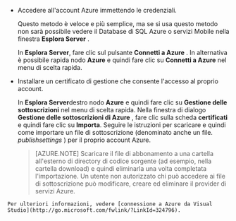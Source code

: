 
   * Accedere all'account Azure immettendo le credenziali.

     Questo metodo è veloce e più semplice, ma se si usa questo metodo non sarà possibile vedere il Database di SQL Azure o servizi Mobile nella finestra **Esplora Server** .

     In **Esplora Server**, fare clic sul pulsante **Connetti a Azure** . In alternativa è possibile rapida nodo **Azure** e quindi fare clic su **Connetti a Azure** nel menu di scelta rapida.

   * Installare un certificato di gestione che consente l'accesso al proprio account.

     In **Esplora Server**destro nodo **Azure** e quindi fare clic su **Gestione delle sottoscrizioni** nel menu di scelta rapida. Nella finestra di dialogo **Gestione delle sottoscrizioni di Azure** , fare clic sulla scheda **certificati** e quindi fare clic su **Importa**. Seguire le istruzioni per scaricare e quindi come importare un file di sottoscrizione (denominato anche un file. *publishsettings* ) per il proprio account Azure.

     > [AZURE.NOTE] Scaricare il file di abbonamento a una cartella all'esterno di directory di codice sorgente (ad esempio, nella cartella download) e quindi eliminarla una volta completata l'importazione. Un utente non autorizzato chi può accedere ai file di sottoscrizione può modificare, creare ed eliminare il provider di servizi Azure.

    Per ulteriori informazioni, vedere [connessione a Azure da Visual Studio](http://go.microsoft.com/fwlink/?LinkId=324796).
